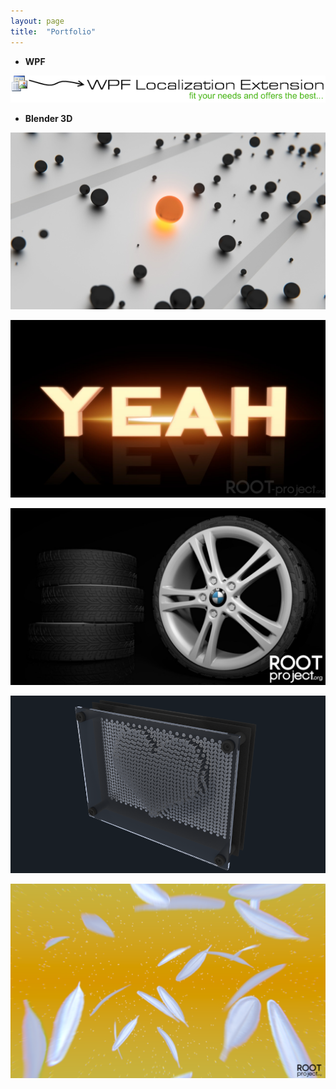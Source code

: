 ```yaml
---
layout: page
title:  "Portfolio"
---
```


  * **WPF**

[![WPFLocalizeExtensionLogo][21]][1]

  * **Blender 3D**

[![Balls][22]][22]

[![YEAH][23]][23]

[![car-tire][24]][24]

[![pinart][25]][25]

[![feather][26]][26]

   [1]: http://wpflocalizeextension.codeplex.com/
   [21]: /assets/WPFLocalizeExtensionLogo.png (WPFLocalizeExtensionLogo)
   [22]: /assets/Balls_1280x720.jpg (Balls_1280x720)
   [23]: /assets/YEAH_1280x720.jpg (YEAH_1280x720)
   [24]: /assets/car-tire-1024x576.jpg (car tire)
   [25]: /assets/pinart_front.png (PinArt front)
   [26]: /assets/feather-explosion-final.png (feather explosion 1280x1024)